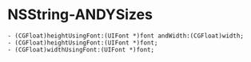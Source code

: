 NSString-ANDYSizes
==================

``` objc
- (CGFloat)heightUsingFont:(UIFont *)font andWidth:(CGFloat)width;
- (CGFloat)heightUsingFont:(UIFont *)font;
- (CGFloat)widthUsingFont:(UIFont *)font;
```
